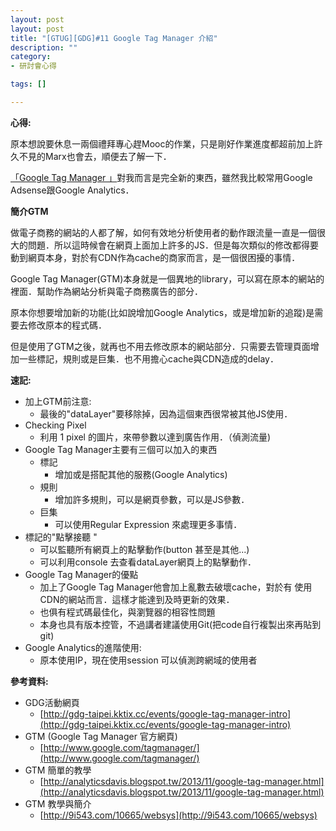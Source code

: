 ```yaml
---
layout: post
layout: post
title: "[GTUG][GDG]#11 Google Tag Manager 介紹"
description: ""
category: 
- 研討會心得

tags: []

---
```


**心得:**

原本想說要休息一兩個禮拜專心趕Mooc的作業，只是剛好作業進度都超前加上許久不見的Marx也會去，順便去了解一下．

[「Google Tag Manager 」](https://www.google.com/tagmanager/)對我而言是完全新的東西，雖然我比較常用Google Adsense跟Google Analytics． 



**簡介GTM**

做電子商務的網站的人都了解，如何有效地分析使用者的動作跟流量一直是一個很大的問題．所以這時候會在網頁上面加上許多的JS．但是每次類似的修改都得要動到網頁本身，對於有CDN作為cache的商家而言，是一個很困擾的事情．

Google Tag Manager(GTM)本身就是一個異地的library，可以寫在原本的網站的裡面．幫助作為網站分析與電子商務廣告的部分．

原本你想要增加新的功能(比如說增加Google Analytics，或是增加新的追蹤)是需要去修改原本的程式碼．

但是使用了GTM之後，就再也不用去修改原本的網站部分．只需要去管理頁面增加一些標記，規則或是巨集．也不用擔心cache與CDN造成的delay．


**速記:**

- 加上GTM前注意:
    - 最後的"dataLayer"要移除掉，因為這個東西很常被其他JS使用．
- Checking Pixel
    - 利用 1 pixel 的圖片，來帶參數以達到廣告作用．（偵測流量)
- Google Tag Manager主要有三個可以加入的東西
    - 標記
        - 增加或是搭配其他的服務(Google Analytics)
    - 規則
        - 增加許多規則，可以是網頁參數，可以是JS參數．
    - 巨集
        - 可以使用Regular Expression 來處理更多事情．
- 標記的"點擊接聽 "
    - 可以監聽所有網頁上的點擊動作(button 甚至是其他...)
    - 可以利用console 去查看dataLayer網頁上的點擊動作．
- Google Tag Manager的優點
    - 加上了Google Tag Manager他會加上亂數去破壞cache，對於有    使用CDN的網站而言．這樣才能達到及時更新的效果．
    - 也俱有程式碼最佳化，與瀏覽器的相容性問題
    - 本身也具有版本控管，不過講者建議使用Git(把code自行複製出來再貼到git)
- Google Analytics的進階使用:
    - 原本使用IP，現在使用session 可以偵測跨網域的使用者      
    
**參考資料:**    

- GDG活動網頁
    - [http://gdg-taipei.kktix.cc/events/google-tag-manager-intro](http://gdg-taipei.kktix.cc/events/google-tag-manager-intro)
- GTM (Google Tag Manager 官方網頁)    
    - [http://www.google.com/tagmanager/](http://www.google.com/tagmanager/)
- GTM 簡單的教學
    - [http://analyticsdavis.blogspot.tw/2013/11/google-tag-manager.html](http://analyticsdavis.blogspot.tw/2013/11/google-tag-manager.html)
- GTM 教學與簡介
    - [http://9i543.com/10665/websys](http://9i543.com/10665/websys)          
